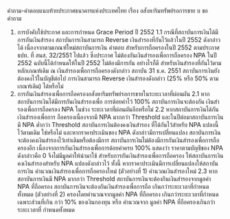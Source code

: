 คําถาม-คําตอบแนบท้ายประกาศธนาคารแห่งประเทศไทย
เรือง อสังหาริมทรัพย์รอการขาย
บ
ขอ
คำถาม
1. การบังคับใช้ประกาศ และการกำหนด Grace Period ปี 2552
1.1 กรณีที่สถาบันการเงินได้มีการกันเงินสํารอง สถาบันการเงินสามารถ Reverse เงินสํารองที่กันไว้แล้วในปี
2552 ดังกล่าวได้ เนื่องจากตามเกณฑ์ใหม่สถาบันการเงิน
คำตอบ
สําหรับการถือครองในปี 2552 ตามประกาศ
ธปท. ที่ สนส. 32/2551 ไปแล้ว ซึ่งประกาศ ไม่ต้องกันเงินสำรองเพื่อการถือครอง NPA ในปี 2552
ฉบับนี้ได้กำหนดให้ในปี 2552 ไม่ต้องมีการกัน อย่างไรก็ดี สำหรับเงินสำรองที่กันไว้ตามหลักเกณฑ์เดิม ณ
เงินสํารองเพื่อการถือครองดังกล่าว สถาบัน 31 ธ.ค. 2551 สถาบันการเงินยังต้องคงไว้ในบัญชีต่อไป
การเงินสามารถ Reverse เงินสำรองดังกล่าว
(25% หรือ 50% ตามเกณฑ์เดิม) ได้หรือไม่
2. การกันเงินสำรองเพื่อการถือครองอสังหาริมทรัพย์รอการขายในระยะเวลาที่ผ่อนผัน
2.1 หากสถาบันการเงินได้มีการกันเงินสำรองเพื่อ
การด้อยค่าไว้ 100% สถาบันการเงินจะต้องกัน
เงินสํารองเพื่อการถือครอง NPA ในช่วง
ระยะเวลาที่ผ่อนผันอีกหรือไม่
2.2 หากสถาบันการเงินได้กันเงินสำรองเพื่อการ
ถือครองเนื่องจากมี NPA มากกว่า Threshold
และในปีต่อมาสถาบันการเงินมี NPA ต่ำกว่า
Threshold สถาบันการเงินต้องคงเงินสำรอง
ที่ได้กันไว้สำหรับ NPA แปลงนี้ไว้ตามเดิม
ใช่หรือไม่ และหากราคาประเมินของ NPA
ดังกล่าวมีการเปลี่ยนแปลง สถาบันการเงิน
จะต้องคงเงินสำรองไว้เท่าเดิมหรือต้องมีการ
สถาบันการเงินไม่ต้องมีการกันเงินสำรองเพื่อการถือครองอีก
เนื่องจากการกันเงินสํารองเพื่อการด้อยค่าครบ 100% แสดงว่า
ราคาตามบัญชีของ NPA ดังกล่าวคือ 0 จึงไม่มีมูลค่าให้นํามาใช้
สําหรับการกันเงินสํารองเพื่อการถือครอง
ให้สถาบันการเงินคงเงินสำรองสำหรับ NPA แปลงดังกล่าวไว้
ทั้งนี้ หากราคาประเมินมีการเปลี่ยนแปลงให้สถาบันการเงิน
คํานวณเงินสํารองเพื่อการถือครองใหม่ (ตัวอย่างที่ 1)
คํานวณเงินสํารองใหม่
2.3 หากสถาบันการเงินมี NPA มากกว่า Threshold สถาบันการเงินจะต้องกินเงินสํารองจากมูลค่า NPA ที่ถือครอง
สถาบันการเงินจะต้องกันเงินสำรองเพื่อการถือ เกินกว่าระยะเวลาที่กำหนดทั้งหมด (ตัวอย่างที่ 2)
ครองโดยคำนวณจากมูลค่า NPA ที่ถือครอง
เกินกว่าระยะเวลาที่กำหนดเฉพาะส่วนที่เกิน
กว่า 10% ของเงินกองทุน หรือ คํานวณจาก
มูลค่า NPA ที่ถือครองเกินกว่าระยะเวลาที่
กำหนดทั้งหมด
